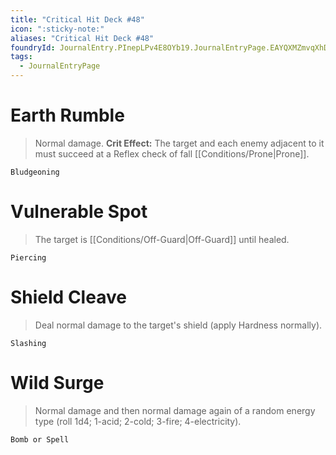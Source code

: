 ```yaml
---
title: "Critical Hit Deck #48"
icon: ":sticky-note:"
aliases: "Critical Hit Deck #48"
foundryId: JournalEntry.PInepLPv4E8OYb19.JournalEntryPage.EAYQXMZmvqXhDVKX
tags:
  - JournalEntryPage
---
```

# Earth Rumble

> Normal damage. **Crit Effect:** The target and each enemy adjacent to it must succeed at a Reflex check of fall [[Conditions/Prone|Prone]].

`Bludgeoning`

# Vulnerable Spot

> The target is [[Conditions/Off-Guard|Off-Guard]] until healed.

`Piercing`

# Shield Cleave

> Deal normal damage to the target's shield (apply Hardness normally).

`Slashing`

# Wild Surge

> Normal damage and then normal damage again of a random energy type (roll 1d4; 1-acid; 2-cold; 3-fire; 4-electricity).

`Bomb or Spell`